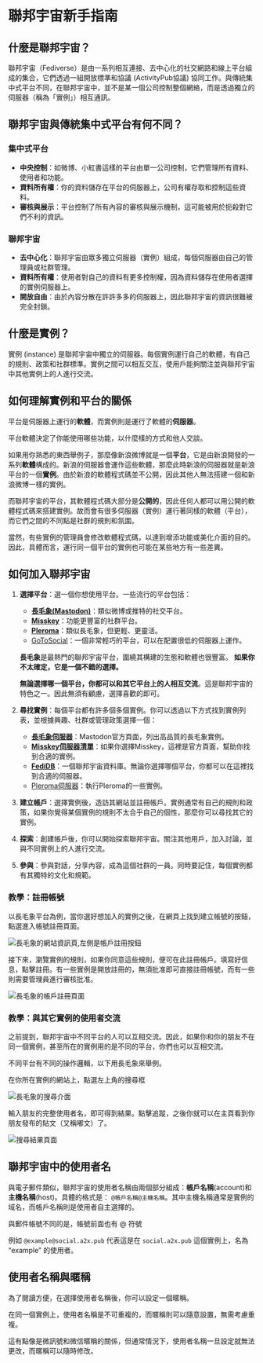 # 聯邦宇宙新手指南

## 什麼是聯邦宇宙？

聯邦宇宙（Fediverse）是由一系列相互連接、去中心化的社交網路和線上平台組成的集合，它們透過一組開放標準和協議 (ActivityPub協議) 協同工作。與傳統集中式平台不同，在聯邦宇宙中，並不是某一個公司控制整個網絡，而是透過獨立的伺服器（稱為「實例」）相互通訊。

## 聯邦宇宙與傳統集中式平台有何不同？

### 集中式平台

-   **中央控制**：如微博、小紅書這樣的平台由單一公司控制，它們管理所有資料、使用者和功能。
-   **資料所有權**：你的資料儲存在平台的伺服器上，公司有權存取和控制這些資料。
-   **審核與展示**：平台控制了所有內容的審核與展示機制，這可能被用於扼殺對它們不利的資訊。

### 聯邦宇宙

-   **去中心化**：聯邦宇宙由眾多獨立伺服器（實例）組成，每個伺服器由自己的管理員或社群管理。
-   **資料所有權**：使用者對自己的資料有更多控制權，因為資料儲存在使用者選擇的實例伺服器上。
-   **開放自由**：由於內容分散在許許多多的伺服器上，因此聯邦宇宙的資訊很難被完全封鎖。

## 什麼是實例？

實例 (instance) 是聯邦宇宙中獨立的伺服器。每個實例運行自己的軟體，有自己的規則、政策和社群標準。實例之間可以相互交互，使用戶能夠關注並與聯邦宇宙中其他實例上的人進行交流。

## 如何理解實例和平台的關係

平台是伺服器上運行的**軟體**，而實例則是運行了軟體的**伺服器**。

平台軟體決定了你能使用哪些功能，以什麼樣的方式和他人交談。

如果用你熟悉的東西舉例子，那麼像新浪微博就是一個**平台**，它是由新浪開發的一系列**軟體**構成的。新浪的伺服器會運作這些軟體，那麼此時新浪的伺服器就是新浪平台的一個**實例**。由於新浪的軟體程式碼並不公開，因此其他人無法搭建一個和新浪微博一樣的實例。

而聯邦宇宙的平台，其軟體程式碼大部分是**公開的**，因此任何人都可以用公開的軟體程式碼來搭建實例。故而會有很多伺服器（實例）運行著同樣的軟體（平台），而它們之間的不同點是社群的規則和氛圍。

當然，有些實例的管理員會修改軟體程式碼，以達到增添功能或美化介面的目的。因此，具體而言，運行同一個平台的實例也可能在某些地方有一些差異。

## 如何加入聯邦宇宙

1. **選擇平台**：選一個你想使用平台。一些流行的平台包括：

    - **[長毛象(Mastodon)](https://joinmastodon.org/zh)**：類似微博或推特的社交平台。
    - **[Misskey](https://misskey-hub.net/cn/)**：功能更豐富的社群平台。
    - **[Pleroma](https://pleroma.social/)**：類似長毛象，但更輕、更靈活。
    - [GoToSocial](https://gotosocial.org/)：一個非常輕巧的平台，可以在配置很低的伺服器上運作。

    **長毛象**是最熱門的聯邦宇宙平台，圍繞其構建的生態和軟體也很豐富。 **如果你不太確定，它是一個不錯的選擇。**

    **無論選擇哪一個平台，你都可以和其它平台上的人相互交流**。這是聯邦宇宙的特色之一。因此無須有顧慮，選擇喜歡的即可。

2. **尋找實例**：每個平台都有許多個多個實例。你可以透過以下方式找到實例列表，並根據興趣、社群或管理政策選擇一個：

    - **[長毛象伺服器](https://joinmastodon.org/zh/servers)**：Mastodon官方頁面，列出高品質的長毛象實例。
    - **[Misskey伺服器清單](https://misskey-hub.net/cn/servers/)**：如果你選擇Misskey，這裡是官方頁面，幫助你找到合適的實例。
    - **[FediDB](https://fedidb.org/)**：一個聯邦宇宙資料庫。無論你選擇哪個平台，你都可以在這裡找到合適的伺服器。
    - [Pleroma伺服器](https://pleroma.social/#featured-instances)：執行Pleroma的一些實例。

3. **建立帳戶**：選擇實例後，造訪其網站並註冊帳戶。實例通常有自己的規則和政策，如果你覺得某個實例的規則不太合乎自己的個性，那麼你可以尋找其它的實例。

4. **探索**：創建帳戶後，你可以開始探索聯邦宇宙。關注其他用戶，加入討論，並與不同實例上的人進行交流。

5. **參與**：參與對話，分享內容，成為這個社群的一員。同時要記住，每個實例都有其獨特的文化和規範。

### 教學：註冊帳號

以長毛象平台為例，當你選好想加入的實例之後，在網頁上找到建立帳號的按鈕，點選進入帳號註冊頁面。

![長毛象的網站資訊頁,左側是帳戶註冊按鈕](/resources/manual-article/img/zh-Hans/gotoregister.jpg)

接下來，瀏覽實例的規則，如果你同意這些規則，便可在此註冊帳戶。填寫好信息，點擊註冊。有一些實例是開放註冊的，無須批准即可直接註冊帳號，而有一些則需要管理員進行審核批准。

![長毛象的帳戶註冊頁面](/resources/manual-article/img/zh-Hans/register.jpg)

### 教學：與其它實例的使用者交流

之前提到，聯邦宇宙中不同平台的人可以互相交流。因此，如果你和你的朋友不在同一個實例，甚至所在的實例用的是不同的平台，你們也可以互相交流。

不同平台有不同的操作邏輯，以下用長毛象來舉例。

在你所在實例的網站上，點選左上角的搜尋框

![長毛象的搜尋介面](/resources/manual-article/img/zh-Hans/search-empty.jpg)

輸入朋友的完整使用者名，即可得到結果。點擊追蹤，之後你就可以在主頁看到你朋友發布的貼文（又稱嘟文）了。

![搜尋結果頁面](/resources/manual-article/img/zh-Hans/search-result.jpg)

## 聯邦宇宙中的使用者名

與電子郵件類似，聯邦宇宙的使用者名稱由兩個部分組成：**帳戶名稱**(account)和**主機名稱**(host)。具體的格式是： `@帳戶名稱@主機名稱`。其中主機名稱通常是實例的域名，而帳戶名稱則是使用者自主選擇的。

與郵件帳號不同的是，帳號前面也有 @ 符號

例如 `@example@social.a2x.pub` 代表這是在 `social.a2x.pub` 這個實例上，名為 “example” 的使用者。

## 使用者名稱與暱稱

為了閱讀方便，在選擇使用者名稱後，你可以設定一個暱稱。

在同一個實例上，使用者名稱是不可重複的，而暱稱則可以隨意設置，無需考慮重複。

這有點像是微訊號和微信暱稱的關係，但通常情況下，使用者名稱一旦設定就無法更改，而暱稱可以隨時修改。
